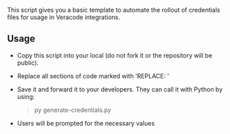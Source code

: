This script gives you a basic template to automate the rollout of credentials files for usage in Veracode integrations.

## Usage ##

 - Copy this script into your local (do not fork it or the repository will be public).
 - Replace all sections of code marked with 'REPLACE: '
 - Save it and forward it to your developers. They can call it with Python by using:
   >py generate-credentials.py

 - Users will be prompted for the necessary values
